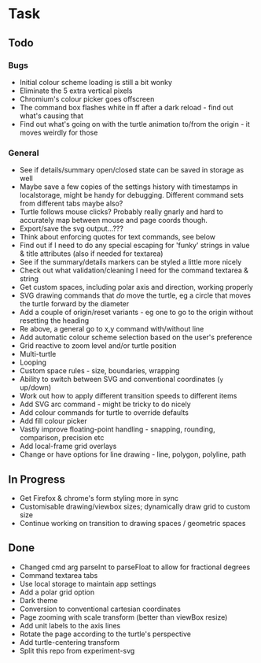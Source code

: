 Task
====


Todo
----

### Bugs

* Initial colour scheme loading is still a bit wonky
* Eliminate the 5 extra vertical pixels
* Chromium's colour picker goes offscreen
* The command box flashes white in ff after a dark reload - find out what's causing that
* Find out what's going on with the turtle animation to/from the origin - it moves weirdly for those


### General

* See if details/summary open/closed state can be saved in storage as well
* Maybe save a few copies of the settings history with timestamps in localstorage, might be handy for debugging. Different command sets from different tabs maybe also?
* Turtle follows mouse clicks? Probably really gnarly and hard to accurately map between mouse and page coords though.
* Export/save the svg output...???
* Think about enforcing quotes for text commands, see below
* Find out if I need to do any special escaping for 'funky' strings in value & title attributes (also if needed for textarea)
* See if the summary/details markers can be styled a little more nicely
* Check out what validation/cleaning I need for the command textarea & string
* Get custom spaces, including polar axis and direction, working properly
* SVG drawing commands that *do* move the turtle, eg a circle that moves the turtle forward by the diameter
* Add a couple of origin/reset variants - eg one to go to the origin without resetting the heading
* Re above, a general go to x,y command with/without line
* Add automatic colour scheme selection based on the user's preference
* Grid reactive to zoom level and/or turtle position
* Multi-turtle
* Looping
* Custom space rules - size, boundaries, wrapping
* Ability to switch between SVG and conventional coordinates (`y` up/down)
* Work out how to apply different transition speeds to different items
* Add SVG arc command - might be tricky to do nicely
* Add colour commands for turtle to override defaults
* Add fill colour picker
* Vastly improve floating-point handling - snapping, rounding, comparison, precision etc
* Add local-frame grid overlays
* Change or have options for line drawing - line, polygon, polyline, path



In Progress
-----------

* Get Firefox & chrome's form styling more in sync
* Customisable drawing/viewbox sizes; dynamically draw grid to custom size
* Continue working on transition to drawing spaces / geometric spaces


Done
----

* Changed cmd arg parseInt to parseFloat to allow for fractional degrees
* Command textarea tabs
* Use local storage to maintain app settings
* Add a polar grid option
* Dark theme
* Conversion to conventional cartesian coordinates
* Page zooming with scale transform (better than viewBox resize)
* Add unit labels to the axis lines
* Rotate the page according to the turtle's perspective
* Add turtle-centering transform
* Split this repo from experiment-svg


